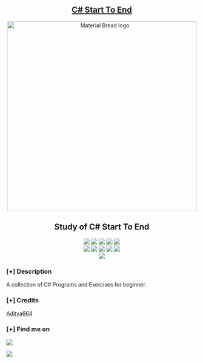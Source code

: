 <h2 align="center"><u>C# Start To End</u></h2>
<p align="center">
  <img width="500px" src="https://th.bing.com/th/id/R.233cd6686efdd0b755587b548dd96cf0?rik=3yDkBTMY%2fllISQ&riu=http%3a%2f%2fi.imgur.com%2f6dMhVY2.gif&ehk=qoa%2fRF%2bI4LRjkI%2famDnm0HZI9noJooFDWMjGjOaRsW4%3d&risl=&pid=ImgRaw&r=0" alt="Material Bread logo">
    <h2 align="center"> Study of C# Start To End </h2>
</p>



<p align="center">
    <img src="https://img.shields.io/github/stars/Aditya664/C-Sharp-Start-to-End?style=for-the-badge&color=orange">
    <img src="https://img.shields.io/github/forks/Aditya664/C-Sharp-Start-to-End?style=for-the-badge&color=purple">
    <img src="https://img.shields.io/github/license/Aditya664/C-Sharp-Start-to-End?style=for-the-badge&color=blue">
    <img src="https://img.shields.io/github/issues/Aditya664/C-Sharp-Start-to-End?style=for-the-badge&color=red">
    <img src="https://img.shields.io/github/contributors/Aditya664/C-Sharp-Start-to-End?style=for-the-badge&color=cyan">
<br>
    <img src="https://img.shields.io/badge/Author-Aditya Deshmukh-magenta?style=flat-square">
    <img src="https://img.shields.io/badge/Open%20Source-Yes-orange?style=flat-square">
    <img src="https://img.shields.io/badge/Maintained-Yes-cyan?style=flat-square">
    <img src="https://img.shields.io/badge/Made%20In-India-green?style=flat-square">
    <img src="https://img.shields.io/badge/Written%20In-csharp-blue?style=flat-square">
<br>
    <img src="https://github-readme-stats.vercel.app/api/pin/?username=Aditya664&repo=C-Sharp-Start-to-End&theme=synthwave">
</p>

### [+] Description
A collection of C# Programs and Exercises
for beginner.

### [+] Credits 
<a href="C-Sharp-Start-to-End">Aditya664</a>

### [+] Find me on 
<a href="mailto:adityadeshmukh7350@gmail.com" target="_blank"><img src="https://img.shields.io/badge/Email-adityadeshmukh7350@gmail.com-blue?style=for-the-badge&logo=gmail"></a>

<a href="https://m.me/adityadds07" target="_blank"><img src="https://img.shields.io/badge/Messenger-adityadds07-blue?style=for-the-badge&logo=messenger"></a>

